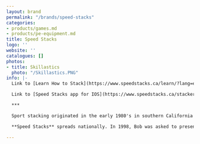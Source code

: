 ```yaml
---
layout: brand
permalink: "/brands/speed-stacks"
categories:
- products/games.md
- products/pe-equipment.md
title: Speed Stacks
logo: ''
website: ''
catalogues: []
photos:
- title: Skillastics
  photo: "/Skillastics.PNG"
info: |-
  Link to [Learn How to Stack](https://www.speedstacks.ca/learn/?lang=en) video

  Link to [Speed Stacks app for IOS](https://www.speedstacks.ca/stackers/games/)

  ***

  Sport stacking originated in the early 1980's in southern California and received national attention in 1990 on a segment of the "Tonight Show", with Johnny Carson. That was where it first captured the imagination of Bob Fox, who was then an elementary classroom teacher in Colorado.

  **Speed Stacks** spreads nationally. In 1998, Bob was asked to present sport stacking to Texas. After a tremendous response Speed Stacks, Inc. was born as a small home business designed to promote sport stacking and be a resource to physical education teachers. And the sport continued to grow.

---
```

